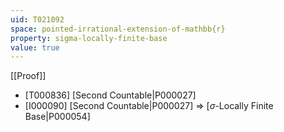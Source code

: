 ```yaml
---
uid: T021092
space: pointed-irrational-extension-of-mathbb{r}
property: sigma-locally-finite-base
value: true
---
```

[[Proof]]

* [T000836] [Second Countable|P000027]
* [I000090] [Second Countable|P000027] => [$\sigma$-Locally Finite Base|P000054]

